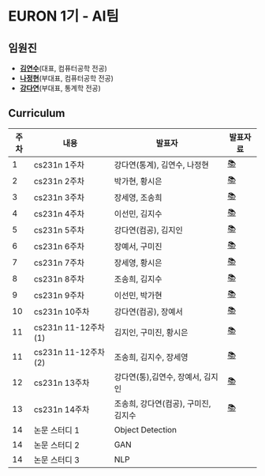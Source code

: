 # EURON 1기 - AI팀

## 임원진
- **[김연수](https://github.com/yskim0)**(대표, 컴퓨터공학 전공)
- **[나정현](https://github.com/leahincom)**(부대표, 컴퓨터공학 전공)
- **[강다연](https://github.com/kangdy12)**(부대표, 통계학 전공)


## Curriculum

| 주차 | 내용             | 발표자                               | 발표자료 |
| ---- | ---------------- | ------------------------------------ | -------- |
| 1    | cs231n 1주차     | 강다연(통계), 김연수, 나정현                 | [📚](./Week_1%20%EB%B0%9C%ED%91%9C%20%EC%9E%90%EB%A3%8C.pdf)    |
| 2    | cs231n 2주차     | 박가현, 황시은                       | [📚](./Week_2%20%E1%84%87%E1%85%A1%E1%86%AF%E1%84%91%E1%85%AD%20%E1%84%8C%E1%85%A1%E1%84%85%E1%85%AD.pdf)    |
| 3    | cs231n 3주차     | 장세영, 조송희                       | [📚](./Week_3%20%E1%84%87%E1%85%A1%E1%86%AF%E1%84%91%E1%85%AD%20%E1%84%8C%E1%85%A1%E1%84%85%E1%85%AD.pdf)    |
| 4    | cs231n 4주차     | 이선민, 김지수                       | [📚](./Week_4%20%EB%B0%9C%ED%91%9C%EC%9E%90%EB%A3%8C.pdf)    |
| 5    | cs231n 5주차     | 강다연(컴공), 김지인                 | [📚](./Week_5%20%EB%B0%9C%ED%91%9C%EC%9E%90%EB%A3%8C.pdf)    |
| 6    | cs231n 6주차     | 장예서, 구미진                       | [📚](./Week_6%20%EB%B0%9C%ED%91%9C%EC%9E%90%EB%A3%8C.pdf)    |
| 7    | cs231n 7주차     | 장세영, 황시은                       | [📚](./Week_7%20%EB%B0%9C%ED%91%9C%EC%9E%90%EB%A3%8C.pdf)    |
| 8    | cs231n 8주차     | 조송희, 김지수                       | [📚]()    |
| 9    | cs231n 9주차     | 이선민, 박가현                       | [📚](./Week_9%20%EB%B0%9C%ED%91%9C%EC%9E%90%EB%A3%8C.pdf)    |
| 10   | cs231n 10주차    | 강다연(컴공), 장예서                 | [📚](./Week_10%20%EB%B0%9C%ED%91%9C%EC%9E%90%EB%A3%8C.pdf)    |
| 11   | cs231n 11-12주차(1) | 김지인, 구미진, 황시은 | [📚](./Week11_%EB%B0%9C%ED%91%9C%EC%9E%90%EB%A3%8C_1.pdf)    |
| 11   | cs231n 11-12주차(2) |조송희, 김지수, 장세영       | [📚](./Week11_%EB%B0%9C%ED%91%9C%EC%9E%90%EB%A3%8C_2.pdf)    |
| 12   | cs231n 13주차 | 강다연(통),김연수, 장예서, 김지인      | [📚](./Week12_%EB%B0%9C%ED%91%9C%EC%9E%90%EB%A3%8C.pdf)    |
| 13   | cs231n 14주차 | 조송희, 강다연(컴공), 구미진, 김지수 | [📚](./Week13_%EB%B0%9C%ED%91%9C%EC%9E%90%EB%A3%8C.pdf)    |
| 14   | 논문 스터디 1     |  Object Detection                                  |    |
| 14   | 논문 스터디 2    | GAN                                    |    |
| 14   | 논문 스터디 3     | NLP                                   |    |

